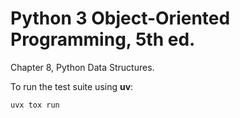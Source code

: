 # Python 3 Object-Oriented Programming, 5th ed.

Chapter 8, Python Data Structures.

To run the test suite using **uv**:

```bash
uvx tox run
```
